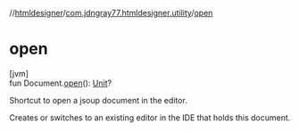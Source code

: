 //[htmldesigner](../../index.md)/[com.jdngray77.htmldesigner.utility](index.md)/[open](open.md)

# open

[jvm]\
fun Document.[open](open.md)(): [Unit](https://kotlinlang.org/api/latest/jvm/stdlib/kotlin/-unit/index.html)?

Shortcut to open a jsoup document in the editor.

Creates or switches to an existing editor in the IDE that holds this document.
